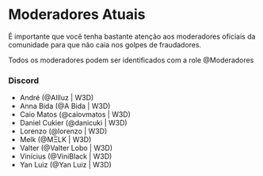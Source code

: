 # Moderadores Atuais

É importante que você tenha bastante atenção aos moderadores oficiais da comunidade para que não caia nos golpes de fraudadores.

Todos os moderadores podem ser identificados com a role @Moderadores

### Discord

* André (@Allluz | W3D)
* Anna Bida (@A Bida | W3D)
* Caio Matos (@caiovmatos | W3D)
* Daniel Cukier (@danicuki | W3D)
* Lorenzo (@lorenzo | W3D)
* Melk (@MΞLK | W3D)
* Valter (@Valter Lobo | W3D)
* Vinícius (@ViniBlack | W3D)
* Yan Luiz (@Yan Luiz | W3D)
